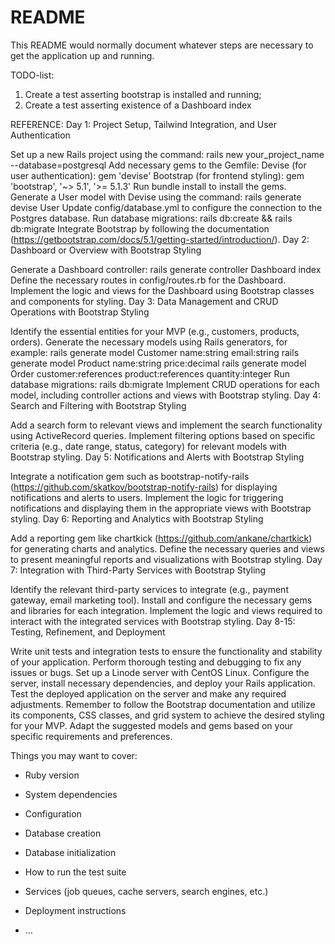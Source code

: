 # README

This README would normally document whatever steps are necessary to get the
application up and running.

TODO-list:
1. Create a test asserting bootstrap is installed and running;
2. Create a test asserting existence of a Dashboard index


REFERENCE:
Day 1: Project Setup, Tailwind Integration, and User Authentication

Set up a new Rails project using the command: rails new your_project_name --database=postgresql
Add necessary gems to the Gemfile:
Devise (for user authentication): gem 'devise'
Bootstrap (for frontend styling): gem 'bootstrap', '~> 5.1', '>= 5.1.3'
Run bundle install to install the gems.
Generate a User model with Devise using the command: rails generate devise User
Update config/database.yml to configure the connection to the Postgres database.
Run database migrations: rails db:create && rails db:migrate
Integrate Bootstrap by following the documentation (https://getbootstrap.com/docs/5.1/getting-started/introduction/).
Day 2: Dashboard or Overview with Bootstrap Styling

Generate a Dashboard controller: rails generate controller Dashboard index
Define the necessary routes in config/routes.rb for the Dashboard.
Implement the logic and views for the Dashboard using Bootstrap classes and components for styling.
Day 3: Data Management and CRUD Operations with Bootstrap Styling

Identify the essential entities for your MVP (e.g., customers, products, orders).
Generate the necessary models using Rails generators, for example:
rails generate model Customer name:string email:string
rails generate model Product name:string price:decimal
rails generate model Order customer:references product:references quantity:integer
Run database migrations: rails db:migrate
Implement CRUD operations for each model, including controller actions and views with Bootstrap styling.
Day 4: Search and Filtering with Bootstrap Styling

Add a search form to relevant views and implement the search functionality using ActiveRecord queries.
Implement filtering options based on specific criteria (e.g., date range, status, category) for relevant models with Bootstrap styling.
Day 5: Notifications and Alerts with Bootstrap Styling

Integrate a notification gem such as bootstrap-notify-rails (https://github.com/skatkov/bootstrap-notify-rails) for displaying notifications and alerts to users.
Implement the logic for triggering notifications and displaying them in the appropriate views with Bootstrap styling.
Day 6: Reporting and Analytics with Bootstrap Styling

Add a reporting gem like chartkick (https://github.com/ankane/chartkick) for generating charts and analytics.
Define the necessary queries and views to present meaningful reports and visualizations with Bootstrap styling.
Day 7: Integration with Third-Party Services with Bootstrap Styling

Identify the relevant third-party services to integrate (e.g., payment gateway, email marketing tool).
Install and configure the necessary gems and libraries for each integration.
Implement the logic and views required to interact with the integrated services with Bootstrap styling.
Day 8-15: Testing, Refinement, and Deployment

Write unit tests and integration tests to ensure the functionality and stability of your application.
Perform thorough testing and debugging to fix any issues or bugs.
Set up a Linode server with CentOS Linux.
Configure the server, install necessary dependencies, and deploy your Rails application.
Test the deployed application on the server and make any required adjustments.
Remember to follow the Bootstrap documentation and utilize its components, CSS classes, and grid system to achieve the desired styling for your MVP. Adapt the suggested models and gems based on your specific requirements and preferences.






Things you may want to cover:

* Ruby version

* System dependencies

* Configuration

* Database creation

* Database initialization

* How to run the test suite

* Services (job queues, cache servers, search engines, etc.)

* Deployment instructions

* ...
